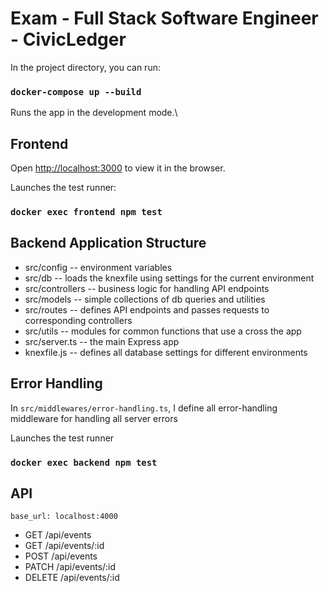 # Exam - Full Stack Software Engineer - CivicLedger

In the project directory, you can run:

### `docker-compose up --build`

Runs the app in the development mode.\

## Frontend
Open [http://localhost:3000](http://localhost:3000) to view it in the browser.

Launches the test runner:
### `docker exec frontend npm test`


## Backend Application Structure
- src/config -- environment variables
- src/db -- loads the knexfile using settings for the current environment
- src/controllers -- business logic for handling API endpoints
- src/models  -- simple collections of db queries and utilities
- src/routes -- defines API endpoints and passes requests to corresponding controllers
- src/utils -- modules for common functions that use a cross the app
- src/server.ts -- the main Express app
- knexfile.js -- defines all database settings for different environments

## Error Handling

In `src/middlewares/error-handling.ts`, I define all error-handling middleware for handling all server errors

Launches the test runner
### `docker exec backend npm test`

## API
`base_url: localhost:4000`
- GET /api/events
- GET /api/events/:id
- POST /api/events
- PATCH /api/events/:id
- DELETE /api/events/:id
